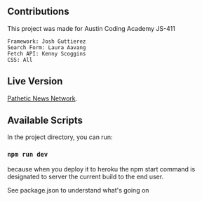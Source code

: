 ## Contributions

This project was made for Austin Coding Academy JS-411
   
    Framework: Josh Guttierez
    Search Form: Laura Aavang
    Fetch API: Kenny Scoggins
    CSS: All

## Live Version

[Pathetic News Network](https://patheticnews.herokuapp.com/).

## Available Scripts

In the project directory, you can run:

### `npm run dev`

because when you deploy it to heroku the npm start command is 
designated to server the current build to the end user.

See package.json to understand what's going on